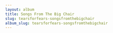 ```yaml
---
layout: album
title: Songs From The Big Chair
slug: tearsforfears-songsfromthebigchair
album_slug: tearsforfears-songsfromthebigchair
---
```

